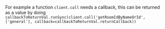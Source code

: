 For example a function `client.call` needs a callback, this can be returned as a value by doing `callbackToReturnVal.runSync(client.call('getRoomIdByNameOrId', ['general'], callback=callbackToReturnVal.returnCallback))`
